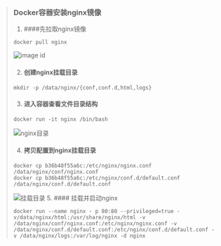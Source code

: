 >### Docker容器安装nginx镜像
>
> 1. ####先拉取nginx镜像
>   ~~~# 
>   docker pull nginx
>   ~~~
>   ![image id](/java/images/image.jpg)
>
> 2. #### 创建nginx挂载目录
>   ~~~#
>   mkdir -p /data/nginx/{conf,conf.d,html,logs}
>   ~~~
>   
> 3. #### 进入容器查看文件目录结构
>   ~~~#
>   docker run -it nginx /bin/bash
>   ~~~
>   ![nginx目录](/java/images/目录结构.jpg)
>
> 4. #### 拷贝配置到nginx挂载目录
>   ~~~#
>   docker cp b36b48f55a6c:/etc/nginx/nginx.conf /data/nginx/conf/nginx.conf
>   docker cp b36b48f55a6c:/etc/nginx/conf.d/default.conf /data/nginx/conf.d/default.conf 
>   ~~~
>   ![挂载目录](/java/images/config.jpg)
> 5. #### 挂载并启动nginx
>   ~~~#
>   docker run --name nginx - p 80:80 --privileged=true -v/data/nginx/html:/usr/share/nginx/html -v /data/nginx/conf/nginx.conf:/etc/nginx/nginx.conf -v /data/nginx/conf.d/default.conf:/etc/nginx/conf.d/default.conf -v /data/nginx/logs:/var/log/nginx -d nginx
>   ~~~
>   
> 
>
>
>
>
>
>
>
>
>
>
>
>
>
>
>
>
>
>
>
>
>
>
>
>
>
>
>
>
>
>
>
>
>
>
>
>
>
>
>
>

